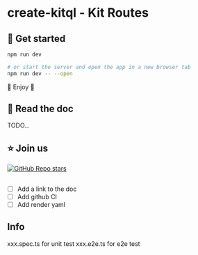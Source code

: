 # create-kitql - Kit Routes

## 🚀 Get started

```bash
npm run dev

# or start the server and open the app in a new browser tab
npm run dev -- --open
```

🎉 Enjoy 🎉

## 📖 Read the doc

TODO...

<!-- DATABASE_URL -->

## ⭐️ Join us

[![GitHub Repo stars](https://img.shields.io/github/stars/jycouet/kitql?logo=github&label=KitQL&color=#4ACC31)](https://github.com/jycouet/kitql)

##

- [ ] Add a link to the doc
- [ ] Add github CI
- [ ] Add render yaml

## Info

xxx.spec.ts for unit test xxx.e2e.ts for e2e test
